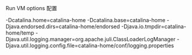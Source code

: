 
Run VM options 配置

-Dcatalina.home=catalina-home -Dcatalina.base=catalina-home
-Djava.endorsed.dirs=catalina-home/endorsed -Djava.io.tmpdir=catalina-home/temp
-Djava.util.logging.manager=org.apache.juli.ClassLoaderLogManager
-Djava.util.logging.config.file=catalina-home/conf/logging.properties
